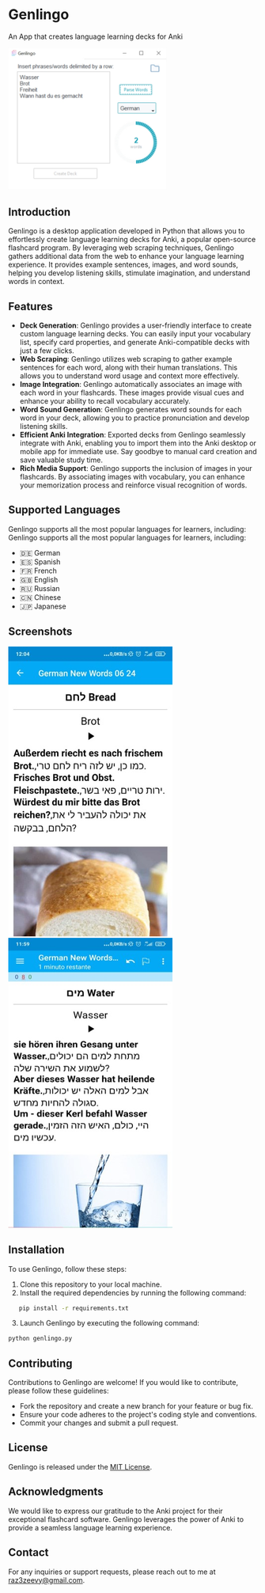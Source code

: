 # Genlingo
An App that creates language learning decks for Anki

<img src="lib/assets/readme_1.jpg" width="320">

## Introduction
Genlingo is a desktop application developed in Python that allows you to effortlessly create language learning decks for Anki, a popular open-source flashcard program. By leveraging web scraping techniques, Genlingo gathers additional data from the web to enhance your language learning experience. It provides example sentences, images, and word sounds, helping you develop listening skills, stimulate imagination, and understand words in context.

## Features
- **Deck Generation**: Genlingo provides a user-friendly interface to create custom language learning decks. You can easily input your vocabulary list, specify card properties, and generate Anki-compatible decks with just a few clicks.
- **Web Scraping**: Genlingo utilizes web scraping to gather example sentences for each word, along with their human translations. This allows you to understand word usage and context more effectively.
- **Image Integration**: Genlingo automatically associates an image with each word in your flashcards. These images provide visual cues and enhance your ability to recall vocabulary accurately.
- **Word Sound Generation**: Genlingo generates word sounds for each word in your deck, allowing you to practice pronunciation and develop listening skills.
- **Efficient Anki Integration**: Exported decks from Genlingo seamlessly integrate with Anki, enabling you to import them into the Anki desktop or mobile app for immediate use. Say goodbye to manual card creation and save valuable study time.
- **Rich Media Support**: Genlingo supports the inclusion of images in your flashcards. By associating images with vocabulary, you can enhance your memorization process and reinforce visual recognition of words.

## Supported Languages
Genlingo supports all the most popular languages for learners, including:
Genlingo supports all the most popular languages for learners, including:
- :de: German
- :es: Spanish
- :fr: French
- :gb: English
- :ru: Russian
- :cn: Chinese
- :jp: Japanese

## Screenshots
![Example Card: Bread](lib/assets/back-bread.jpg) ![Example Card: Water](lib/assets/back-water.jpg)

## Installation
To use Genlingo, follow these steps:

1. Clone this repository to your local machine.
2. Install the required dependencies by running the following command:
```bash
   pip install -r requirements.txt
```
3. Launch Genlingo by executing the following command:
```bash
python genlingo.py
```

## Contributing
Contributions to Genlingo are welcome! If you would like to contribute, please follow these guidelines:
- Fork the repository and create a new branch for your feature or bug fix.
- Ensure your code adheres to the project's coding style and conventions.
- Commit your changes and submit a pull request.

## License
Genlingo is released under the [MIT License](LICENSE).

## Acknowledgments
We would like to express our gratitude to the Anki project for their exceptional flashcard software. Genlingo leverages the power of Anki to provide a seamless language learning experience.

## Contact
For any inquiries or support requests, please reach out to me at [raz3zeevy@gmail.com](mailto:raz3zeevy@gmail.com).


